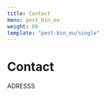 ```yaml
---
title: Contact
menu: pest_bin_eu
weight: 60
template: "pest-bin_eu/single"
---
```

<style>
    .column {
      float: left;
      width: 50%;
    }

    .row:after {
      content: "";
      display: table;
      clear: both;
    }

    .required:after {
        content:" *";
        color: red;
    }

    .map {
        height: 400px;
        width: 90%;
    }

</style>

# Contact

<div class="row">
  <div class="column">
   <div>
    ADRESSS

   </div>
   <br><br>
   
   <div id="map" class="map"></div>
    <script src="https://cdn.jsdelivr.net/gh/openlayers/openlayers.github.io@master/en/v6.4.3/build/ol.js"></script>
    <script type="text/javascript">
      coordinates = [11.975564, 57.691472];
      var map = new ol.Map({
        target: 'map',
        layers: [
          new ol.layer.Tile({
            source: new ol.source.OSM()
          })
        ],
        view: new ol.View({
          center: ol.proj.fromLonLat(coordinates),
          zoom: 17
        })
      });

      var marker = new ol.Feature({
          geometry: new ol.geom.Point(ol.proj.fromLonLat(coordinates))
      })
      marker.setStyle(
          new ol.style.Style({
            image: new ol.style.Icon({
              //color: 'red',
              crossOrigin: 'anonymous',
              // For Internet Explorer 11
              imgSize: [40, 40],
              src: 'https://api.tiles.mapbox.com/mapbox.js/v2.4.0/images/marker-icon.png',
            }),
          })
        );

      var marker_layer = new ol.layer.Vector({
        source: new ol.source.Vector({
             features: [marker]
         })
      });
      map.addLayer(marker_layer);
    </script>
  </div>

  <div class="column">
    <form name="pest-bin-contact" method="POST" netlify-honeypot="bot-field" data-netlify="true">
      <label for="name" class="required">Name:</label><br>
        <input type="text" id="name" name="name" size="50" required><br>
      <label for="name" class="required">Email:</label><br> 
        <input type="email" id="email" name="email" size="50" required><br>
      <label for="name" class="required">Subject:</label><br> 
        <input type="text" id="subject" name="subject" size="50" required><br>
      <label for="name" class="required">Message:</label><br> 
        <textarea id="message" name="message" rows="10" cols="50" required></textarea> 
      <br>
      <input type="submit" value="Submit">
    </form>
  </div>
</div> 